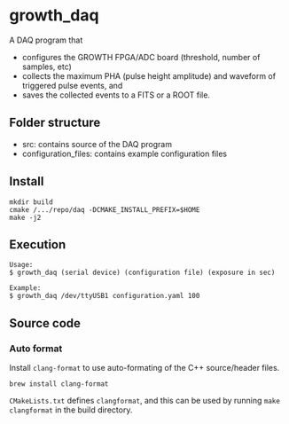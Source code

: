 # growth_daq

A DAQ program that 

- configures the GROWTH FPGA/ADC board (threshold, number of samples, etc)
- collects the maximum PHA (pulse height amplitude) and waveform of
  triggered pulse events, and
- saves the collected events to a FITS or a ROOT file.

## Folder structure

- src: contains source of the DAQ program
- configuration_files: contains example configuration files

## Install

```
mkdir build
cmake /.../repo/daq -DCMAKE_INSTALL_PREFIX=$HOME
make -j2
```

## Execution

```
Usage:
$ growth_daq (serial device) (configuration file) (exposure in sec)

Example:
$ growth_daq /dev/ttyUSB1 configuration.yaml 100
```

## Source code
### Auto format

Install `clang-format` to use auto-formating of the C++ source/header files.

```
brew install clang-format
```

`CMakeLists.txt` defines `clangformat`, and this can be used by running `make clangformat` in the build directory.
